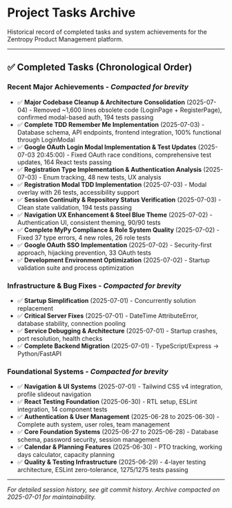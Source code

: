 # Project Tasks Archive

Historical record of completed tasks and system achievements for the Zentropy Product Management platform.

---

## ✅ Completed Tasks (Chronological Order)

### **Recent Major Achievements** - *Compacted for brevity*
- ✅ **Major Codebase Cleanup & Architecture Consolidation** (2025-07-04) - Removed ~1,600 lines obsolete code (LoginPage + RegisterPage), confirmed modal-based auth, 194 tests passing
- ✅ **Complete TDD Remember Me Implementation** (2025-07-03) - Database schema, API endpoints, frontend integration, 100% functional through LoginModal
- ✅ **Google OAuth Login Modal Implementation & Test Updates** (2025-07-03 20:45:00) - Fixed OAuth race conditions, comprehensive test updates, 164 React tests passing
- ✅ **Registration Type Implementation & Authentication Analysis** (2025-07-03) - Enum tracking, 48 new tests, UX analysis
- ✅ **Registration Modal TDD Implementation** (2025-07-03) - Modal overlay with 26 tests, accessibility support
- ✅ **Session Continuity & Repository Status Verification** (2025-07-03) - Clean state validation, 194 tests passing
- ✅ **Navigation UX Enhancement & Steel Blue Theme** (2025-07-02) - Authentication UI, consistent theming, 90/90 tests
- ✅ **Complete MyPy Compliance & Role System Quality** (2025-07-02) - Fixed 37 type errors, 4 new roles, 26 role tests
- ✅ **Google OAuth SSO Implementation** (2025-07-02) - Security-first approach, hijacking prevention, 33 OAuth tests
- ✅ **Development Environment Optimization** (2025-07-02) - Startup validation suite and process optimization

### **Infrastructure & Bug Fixes** - *Compacted for brevity*
- ✅ **Startup Simplification** (2025-07-01) - Concurrently solution replacement
- ✅ **Critical Server Fixes** (2025-07-01) - DateTime AttributeError, database stability, connection pooling
- ✅ **Service Debugging & Architecture** (2025-07-01) - Startup crashes, port resolution, health checks
- ✅ **Complete Backend Migration** (2025-07-01) - TypeScript/Express → Python/FastAPI

### **Foundational Systems** - *Compacted for brevity*
- ✅ **Navigation & UI Systems** (2025-07-01) - Tailwind CSS v4 integration, profile slideout navigation
- ✅ **React Testing Foundation** (2025-06-30) - RTL setup, ESLint integration, 14 component tests
- ✅ **Authentication & User Management** (2025-06-28 to 2025-06-30) - Complete auth system, user roles, team management
- ✅ **Core Foundation Systems** (2025-06-27 to 2025-06-28) - Database schema, password security, session management
- ✅ **Calendar & Planning Features** (2025-06-30) - PTO tracking, working days calculator, capacity planning
- ✅ **Quality & Testing Infrastructure** (2025-06-29) - 4-layer testing architecture, ESLint zero-tolerance, 1275/1275 tests passing

---

*For detailed session history, see git commit history. Archive compacted on 2025-07-01 for maintainability.*